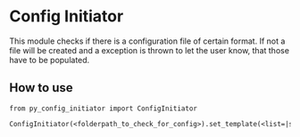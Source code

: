 

# Config Initiator

This module checks if there is a configuration file of certain format. If not a file will be created and a exception is thrown to let the user know, that those have to be populated.

## How to use

    from py_config_initiator import ConfigInitiator

    ConfigInitiator(<folderpath_to_check_for_config>).set_template(<list=|string=>).check()
